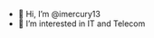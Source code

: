 - 👋 Hi, I’m @imercury13
- 👀 I’m interested in IT and Telecom

<!---
imercury13/imercury13 is a ✨ special ✨ repository because its `README.md` (this file) appears on your GitHub profile.
You can click the Preview link to take a look at your changes.
--->
